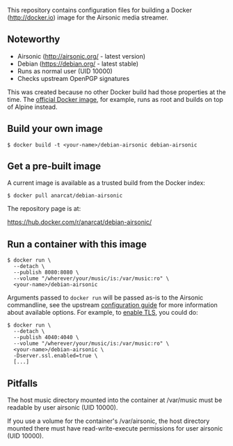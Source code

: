 This repository contains configuration files for building a 
Docker (http://docker.io) image for the Airsonic media streamer.

## Noteworthy

* Airsonic (http://airsonic.org/ - latest version)
* Debian (https://debian.org/ - latest stable)
* Runs as normal user (UID 10000)
* Checks upstream OpenPGP signatures

This was created because no other Docker build had those properties at
the time. The [official Docker image](https://github.com/airsonic/airsonic/blob/master/install/docker/Dockerfile), for example, runs as root
and builds on top of Alpine instead.

## Build your own image

```shell
$ docker build -t <your-name>/debian-airsonic debian-airsonic
```

## Get a pre-built image

A current image is available as a trusted build from the Docker index:

```shell
$ docker pull anarcat/debian-airsonic
```

The repository page is at:

https://hub.docker.com/r/anarcat/debian-airsonic/


## Run a container with this image

```shell
$ docker run \
  --detach \
  --publish 8080:8080 \
  --volume "/wherever/your/music/is:/var/music:ro" \
  <your-name>/debian-airsonic
```

Arguments passed to `docker run` will be passed as-is to the
Airsonic commandline, see the upstream [configuration guide](https://airsonic.github.io/docs/configure/standalone/) for
more information about available options. For example,
to [enable TLS](https://docs.spring.io/spring-boot/docs/1.4.5.RELEASE/reference/htmlsingle/#production-ready-management-specific-ssl), you could do:

```shell
$ docker run \
  --detach \
  --publish 4040:4040 \
  --volume "/wherever/your/music/is:/var/music:ro" \
  <your-name>/debian-airsonic \
  -Dserver.ssl.enabled=true \
  [...]
```

## Pitfalls

The host music directory mounted into the container at /var/music must be
readable by user airsonic (UID 10000).

If you use a volume for the container's /var/airsonic, the host directory
mounted there must have read-write-execute permissions for user
airsonic (UID 10000).

